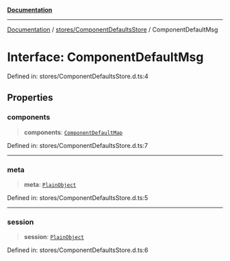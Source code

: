 [**Documentation**](../../../index.md)

***

[Documentation](../../../index.md) / [stores/ComponentDefaultsStore](../index.md) / ComponentDefaultMsg

# Interface: ComponentDefaultMsg

Defined in: stores/ComponentDefaultsStore.d.ts:4

## Properties

### components

> **components**: [`ComponentDefaultMap`](ComponentDefaultMap.md)

Defined in: stores/ComponentDefaultsStore.d.ts:7

***

### meta

> **meta**: [`PlainObject`](../../../perspective-client/type-aliases/PlainObject.md)

Defined in: stores/ComponentDefaultsStore.d.ts:5

***

### session

> **session**: [`PlainObject`](../../../perspective-client/type-aliases/PlainObject.md)

Defined in: stores/ComponentDefaultsStore.d.ts:6
